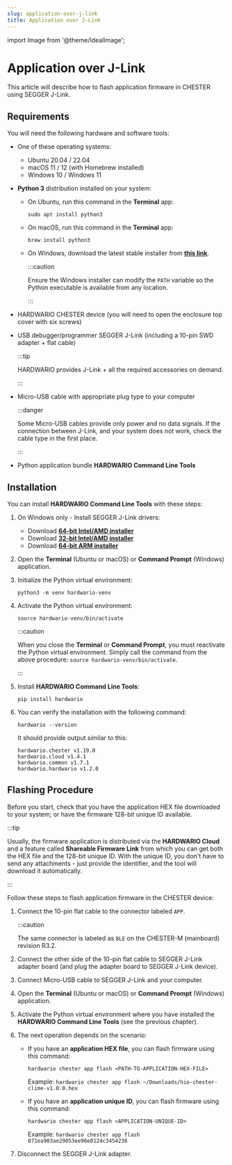 ```yaml
---
slug: application-over-j-link
title: Application over J-Link
---
```

import Image from '@theme/IdealImage';

# Application over J-Link

This article will describe how to flash application firmware in CHESTER using SEGGER J-Link.

## Requirements

You will need the following hardware and software tools:

* One of these operating systems:

  * Ubuntu 20.04 / 22.04
  * macOS 11 / 12 (with Homebrew installed)
  * Windows 10 / Windows 11

* **Python 3** distribution installed on your system:

  * On Ubuntu, run this command in the **Terminal** app:

    ```
    sudo apt install python3
    ```

  * On macOS, run this command in the **Terminal** app:

    ```
    brew install python3
    ```

  * On Windows, download the latest stable installer from [**this link**](https://www.python.org/downloads/windows/).

    :::caution

    Ensure the Windows installer can modify the `PATH` variable so the Python executable is available from any location.

    :::


* HARDWARIO CHESTER device (you will need to open the enclosure top cover with six screws)

* USB debugger/programmer SEGGER J-Link (including a 10-pin SWD adapter + flat cable)

  :::tip

  HARDWARIO provides J-Link + all the required accessories on demand.

  :::

* Micro-USB cable with appropriate plug type to your computer

  :::danger

  Some Micro-USB cables provide only power and no data signals. If the connection between J-Link, and your system does not work, check the cable type in the first place.

  :::

* Python application bundle **HARDWARIO Command Line Tools**

## Installation

You can install **HARDWARIO Command Line Tools** with these steps:

1. On Windows only - Install SEGGER J-Link drivers:

   * Download [**64-bit Intel/AMD installer**](https://www.segger.com/downloads/jlink/JLink_Windows_x86_64.exe)
   * Download [**32-bit Intel/AMD installer**](https://www.segger.com/downloads/jlink/JLink_Windows.exe)
   * Download [**64-bit ARM installer**](https://www.segger.com/downloads/jlink/JLink_Windows_arm64.exe)

1. Open the **Terminal** (Ubuntu or macOS) or **Command Prompt** (Windows) application.

1. Initialize the Python virtual environment:

   ```
   python3 -m venv hardwario-venv
   ```

1. Activate the Python virtual environment:

   ```
   source hardwario-venv/bin/activate
   ```

   :::caution

   When you close the **Terminal** or **Command Prompt**, you must reactivate the Python virtual environment. Simply call the command from the above procedure: `source hardwario-venv/bin/activate`.

   :::

1. Install **HARDWARIO Command Line Tools**:

   ```
   pip install hardwario
   ```

1. You can verify the installation with the following command:

   ```
   hardwario --version
   ```

   It should provide output similar to this:

   ```
   hardwario.chester v1.19.0
   hardwario.cloud v1.4.1
   hardwario.common v1.7.1
   hardwario.hardwario v1.2.0
   ```

## Flashing Procedure

Before you start, check that you have the application HEX file downloaded to your system; or have the firmware 128-bit unique ID available.

:::tip

Usually, the firmware application is distributed via the **HARDWARIO Cloud** and a feature called **Shareable Firmware Link** from which you can get both the HEX file and the 128-bit unique ID. With the unique ID, you don't have to send any attachments - just provide the identifier, and the tool will download it automatically.

:::

Follow these steps to flash application firmware in the CHESTER device:

1. Connect the 10-pin flat cable to the connector labeled `APP`.

   :::caution

   The same connector is labeled as `BLE` on the CHESTER-M (mainboard) revision R3.2.

1. Connect the other side of the 10-pin flat cable to SEGGER J-Link adapter board (and plug the adapter board to SEGGER J-Link device).

1. Connect Micro-USB cable to SEGGER J-Link and your computer.

1. Open the **Terminal** (Ubuntu or macOS) or **Command Prompt** (Windows) application.

1. Activate the Python virtual environment where you have installed the **HARDWARIO Command Line Tools** (see the previous chapter).

1. The next operation depends on the scenario:

   * If you have an **application HEX file**, you can flash firmware using this command:

     ```
     hardwario chester app flash <PATH-TO-APPLICATION-HEX-FILE>
     ```

     Example: `hardwario chester app flash ~/Downloads/hio-chester-clime-v1.0.0.hex`

   * If you have an **application unique ID**, you can flash firmware using this command:

     ```
     hardwario chester app flash <APPLICATION-UNIQUE-ID>
     ```

     Example: `hardwario chester app flash 071ea903ae29053ee96e0124c3454238`

1. Disconnect the SEGGER J-Link adapter.
